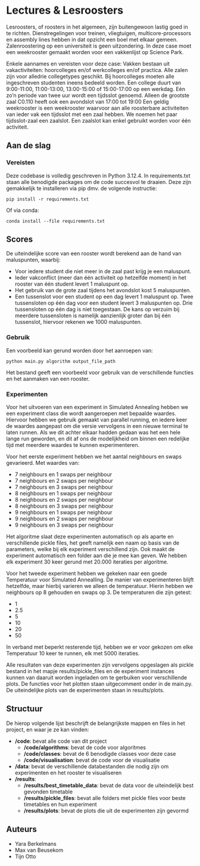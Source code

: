 # Lectures &amp; Lesroosters 
Lesroosters, of roosters in het algemeen, zijn buitengewoon lastig goed in te richten. Dienstregelingen voor treinen, vliegtuigen, multicore-processors en assembly lines hebben in dat opzicht een boel met elkaar gemeen. Zalenroostering op een universiteit is geen uitzondering. In deze case moet een weekrooster gemaakt worden voor een vakkenlijst op Science Park.

Enkele aannames en vereisten voor deze case:
Vakken bestaan uit vakactiviteiten: hoorcolleges en/of werkcolleges en/of practica.
Alle zalen zijn voor alledrie collegetypes geschikt.
Bij hoorcolleges moeten alle ingeschreven studenten ineens bedeeld worden.
Een college duurt van 9:00-11:00, 11:00-13:00, 13:00-15:00 of 15:00-17:00 op een werkdag. Eén zo’n periode van twee uur wordt een tijdsslot genoemd. 
Alleen de grootste zaal C0.110 heeft ook een avondslot van 17:00 tot 19:00
Een geldig weekrooster is een weekrooster waarvoor aan alle roosterbare activiteiten van ieder vak een tijdsslot met een zaal hebben. We noemen het paar tijdsslot-zaal een zaalslot.
Een zaalslot kan enkel gebruikt worden voor één activiteit.

## Aan de slag
### Vereisten
Deze codebase is volledig geschreven in Python 3.12.4.
In requirements.txt staan alle benodigde packages om de code succesvol te draaien. Deze zijn gemakkelijk te installeren via pip dmv. de volgende instructie:
```
pip install -r requirements.txt
```

Of via conda:

```
conda install --file requirements.txt
```


## Scores
De uiteindelijke score van een rooster wordt berekend aan de hand van maluspunten, waarbij:

- Voor iedere student die niet meer in de zaal past krijg je een maluspunt.
- Ieder vakconflict (meer dan één activiteit op hetzelfde moment) in het rooster van één student levert 1 maluspunt op.
- Het gebruik van de grote zaal tijdens het avondslot kost 5 maluspunten.
- Een tussenslot voor een student op een dag levert 1 maluspunt op. Twee tussensloten op één dag voor een student levert 3 maluspunten op. Drie tussensloten op één dag is niet toegestaan. De kans op verzuim bij meerdere        tussensloten is namelijk aanzienlijk groter dan bij één tussenslot, hiervoor rekenen we 1000 maluspunten.

### Gebruik
Een voorbeeld kan gerund worden door het aanroepen van:

```
python main.py algorithm output_file_path 
```

Het bestand geeft een voorbeeld voor gebruik van de verschillende functies en het aanmaken van een rooster.


### Experimenten
Voor het uitvoeren van een experiment in Simulated Annealing hebben we een experiment class die wordt aangeroepen met 
bepaalde waardes. Hiervoor hebben we gebruik gemaakt van parallel running, en iedere keer de waardes aangepast om die versie
vervolgens in een nieuwe terminal te laten runnen. Als we dit achter elkaar hadden gedaan was het een hele lange run geworden, 
en dit af ons de modelijkheid om binnen een redelijke tijd met meerdere waardes te kunnen experimenteren. 
    
Voor het eerste experiment hebben we het aantal neighbours en swaps gevarieerd. Met waardes van:

- 7 neighbours en 1 swaps per neighbour
- 7 neighbours en 2 swaps per neighbour
- 7 neighbours en 3 swaps per neighbour
- 8 neighbours en 1 swaps per neighbour
- 8 neighbours en 2 swaps per neighbour
- 8 neighbours en 3 swaps per neighbour
- 9 neighbours en 1 swaps per neighbour
- 9 neighbours en 2 swaps per neighbour
- 9 neighbours en 3 swaps per neighbour

Het algoritme slaat deze experimenten automatisch op als aparte en verschillende pickle files, het geeft namelijk een naam op 
basis van de parameters, welke bij elk experiment verschillend zijn. Ook maakt de experiment automatisch een folder aan die je 
mee kan geven.
We hebben elk experiment 30 keer gerund met 20.000 iteraties per algoritme.

Voor het tweede experiment hebben we gekeken naar een goede Temperatuur voor Simulated Annealling. De manier van experimenteren
blijft hetzelfde, maar hierbij varieren we alleen de temperatuur. Hierin hebben we neighbours op 8 gehouden en swaps op 3.
De temperaturen die zijn getest:

- 1
- 2.5
- 5
- 10
- 20
- 50

In verband met beperkt resterende tijd, hebben we er voor gekozen om elke Temperatuur 10 keer te runnen, elk met 5000 iteraties.

Alle resultaten van deze experimenten zijn vervolgens opgeslagen als pickle bestand in het mapje results/pickle_files en de 
experiment instances kunnen van daaruit worden ingeladen om te gerbuiken voor verschillende plots. De functies voor het plotten staan uitgecomment 
onder in de main.py.
De uiteindelijke plots van de experimenten staan in results/plots.

## Structuur

De hierop volgende lijst beschrijft de belangrijkste mappen en files in het project, en waar je ze kan vinden:

- **/code**: bevat alle code van dit project
  - **/code/algorithms**: bevat de code voor algoritmes
  - **/code/classes**: bevat de 6 benodigde classes voor deze case
  - **/code/visualisation**: bevat de code voor de visualisatie
- **/data**: bevat de verschillende databestanden die nodig zijn om experimenten en het rooster te visualiseren
- **/results**:
  - **/results/best_timetable_data**: bevat de data voor de uiteindelijk best gevonden timetable
  - **/results/pickle_files**: bevat alle folders met pickle files voor beste timetables en hun experiment
  - **/results/plots**: bevat de plots die uit de experimenten zijn gevormd

## Auteurs
- Yara Berkelmans
- Max van Beusekom
- Tijn Otto
